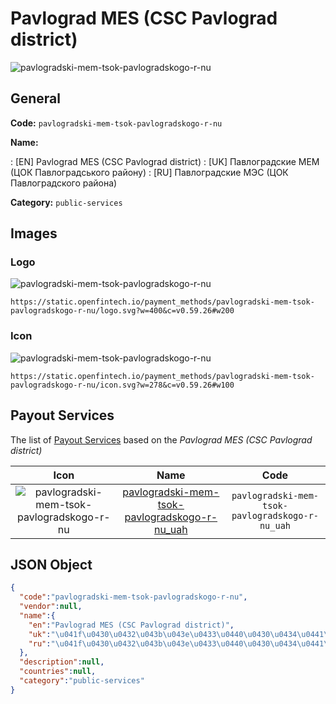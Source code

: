 
# Pavlograd MES (CSC Pavlograd district) 
![pavlogradski-mem-tsok-pavlogradskogo-r-nu](https://static.openfintech.io/payment_methods/pavlogradski-mem-tsok-pavlogradskogo-r-nu/logo.svg?w=400&c=v0.59.26#w200)  

## General 
**Code:** `pavlogradski-mem-tsok-pavlogradskogo-r-nu` 
 
**Name:** 
 
:	[EN] Pavlograd MES (CSC Pavlograd district) 
:	[UK] Павлоградские МЕМ (ЦОК Павлоградського району) 
:	[RU] Павлоградские МЭС (ЦОК Павлоградского района) 
 
**Category:** `public-services` 
 

## Images 

### Logo 
![pavlogradski-mem-tsok-pavlogradskogo-r-nu](https://static.openfintech.io/payment_methods/pavlogradski-mem-tsok-pavlogradskogo-r-nu/logo.svg?w=400&c=v0.59.26#w200)  

```
https://static.openfintech.io/payment_methods/pavlogradski-mem-tsok-pavlogradskogo-r-nu/logo.svg?w=400&c=v0.59.26#w200
```  

### Icon 
![pavlogradski-mem-tsok-pavlogradskogo-r-nu](https://static.openfintech.io/payment_methods/pavlogradski-mem-tsok-pavlogradskogo-r-nu/icon.svg?w=278&c=v0.59.26#w100)  

```
https://static.openfintech.io/payment_methods/pavlogradski-mem-tsok-pavlogradskogo-r-nu/icon.svg?w=278&c=v0.59.26#w100
```  

## Payout Services 
 
The list of [Payout Services](/payout-services/) based on the _Pavlograd MES (CSC Pavlograd district)_ 

|Icon|Name|Code| 
|:---:|:---:|:---:| 
|![pavlogradski-mem-tsok-pavlogradskogo-r-nu](https://static.openfintech.io/payout_methods/pavlogradski-mem-tsok-pavlogradskogo-r-nu/icon.svg?w=278&c=v0.59.26#w40) |[pavlogradski-mem-tsok-pavlogradskogo-r-nu_uah](/payout-services/pavlogradski-mem-tsok-pavlogradskogo-r-nu_uah/)|`pavlogradski-mem-tsok-pavlogradskogo-r-nu_uah`| 
 

## JSON Object 

```json
{
  "code":"pavlogradski-mem-tsok-pavlogradskogo-r-nu",
  "vendor":null,
  "name":{
    "en":"Pavlograd MES (CSC Pavlograd district)",
    "uk":"\u041f\u0430\u0432\u043b\u043e\u0433\u0440\u0430\u0434\u0441\u043a\u0438\u0435 \u041c\u0415\u041c (\u0426\u041e\u041a \u041f\u0430\u0432\u043b\u043e\u0433\u0440\u0430\u0434\u0441\u044c\u043a\u043e\u0433\u043e \u0440\u0430\u0439\u043e\u043d\u0443)",
    "ru":"\u041f\u0430\u0432\u043b\u043e\u0433\u0440\u0430\u0434\u0441\u043a\u0438\u0435 \u041c\u042d\u0421 (\u0426\u041e\u041a \u041f\u0430\u0432\u043b\u043e\u0433\u0440\u0430\u0434\u0441\u043a\u043e\u0433\u043e \u0440\u0430\u0439\u043e\u043d\u0430)"
  },
  "description":null,
  "countries":null,
  "category":"public-services"
}
```  
